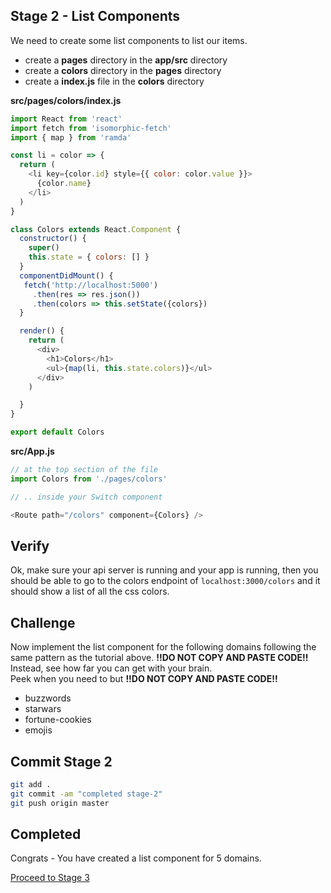 ## Stage 2 - List Components

We need to create some list components to list our
items.

* create a **pages** directory in the **app/src** directory
* create a **colors** directory in the **pages** directory
* create a **index.js** file in the **colors** directory

**src/pages/colors/index.js**

``` js
import React from 'react'
import fetch from 'isomorphic-fetch'
import { map } from 'ramda'

const li = color => {
  return (
    <li key={color.id} style={{ color: color.value }}>
      {color.name}
    </li>
  )
}

class Colors extends React.Component {
  constructor() {
    super()
    this.state = { colors: [] }
  }
  componentDidMount() {
   fetch('http://localhost:5000')
     .then(res => res.json())
     .then(colors => this.setState({colors})
  }

  render() {
    return (
      <div>
        <h1>Colors</h1>
        <ul>{map(li, this.state.colors)}</ul>
      </div>
    )

  }
}

export default Colors
```

**src/App.js**

``` js
// at the top section of the file
import Colors from './pages/colors'

// .. inside your Switch component

<Route path="/colors" component={Colors} />


```

## Verify

Ok, make sure your api server is running and your app is running, then you should be able to go to the colors endpoint of `localhost:3000/colors` and it should show a list of all the css colors.

## Challenge

Now implement the list component for the following domains following the same
pattern as the tutorial above.  **!!DO NOT COPY AND PASTE CODE!!**  
Instead, see how far you can get with your brain.  
Peek when you need to but **!!DO NOT COPY AND PASTE CODE!!**

* buzzwords
* starwars
* fortune-cookies
* emojis

## Commit Stage 2

``` bash
git add .
git commit -am "completed stage-2"
git push origin master
```

## Completed

Congrats - You have created a list component for 5 domains.

[Proceed to Stage 3](stage-3.md)
